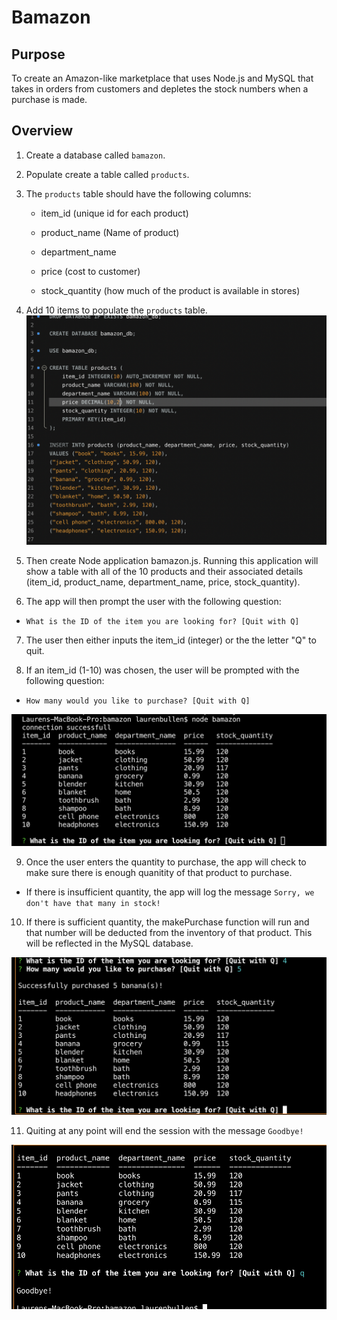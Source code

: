 # Bamazon
## Purpose
To create an Amazon-like marketplace that uses Node.js and MySQL that takes in orders from customers and depletes the stock numbers when a purchase is made.

## Overview

1. Create a database called `bamazon`.
2. Populate create a table called `products`.
3. The ``products`` table should have the following columns:
   
   * item_id (unique id for each product)

   * product_name (Name of product)

   * department_name

   * price (cost to customer)

   * stock_quantity (how much of the product is available in stores)
 

4. Add 10 items to populate the `products` table.
![image](/images/database.png) 

5. Then create Node application bamazon.js. Running this application will show a table with all of the 10 products and their associated details (item_id, product_name, department_name, price, stock_quantity).

6. The app will then prompt the user with the following question:
- `What is the ID of the item you are looking for? [Quit with Q]`

7. The user then either inputs the item_id (integer) or the the letter "Q" to quit. 

8. If an item_id (1-10) was chosen, the user will be prompted with the following question:
- `How many would you like to purchase? [Quit with Q]`

![image](/images/first.png)

9. Once the user enters the quantity  to purchase, the app will check to make sure there is enough quanitity of that product to purchase. 
- If there is insufficient quantity, the app will log the message `Sorry, we don't have that many in stock!`

10. If there is sufficient quantity, the makePurchase function will run and that number will be deducted from the inventory of that product. This will be reflected in the MySQL database.

![image](/images/second.png)

11. Quiting at any point will end the session with the message `Goodbye!` 

![image](/images/third.png)

